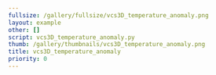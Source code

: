```yaml
---
fullsize: /gallery/fullsize/vcs3D_temperature_anomaly.png
layout: example
other: []
script: vcs3D_temperature_anomaly.py
thumb: /gallery/thumbnails/vcs3D_temperature_anomaly.png
title: vcs3D_temperature_anomaly
priority: 0
---
```

